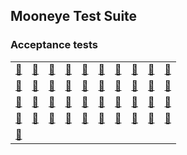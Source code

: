 ## Mooneye Test Suite

### Acceptance tests

|       |       |       |       |       |       |       |       |       |       |
| :---: | :---: | :---: | :---: | :---: | :---: | :---: | :---: | :---: | :---: |
| [:red_circle:](x "rapid_di_ei.gb") | [:green_heart:](x "oam_dma_start.gb") | [:green_heart:](x "boot_regs-dmgABC.gb") | [:green_heart:](x "reti_timing.gb") | [:green_heart:](x "call_timing.gb") | [:red_circle:](x "reti_intr_timing.gb") | [:red_circle:](x "boot_regs-mgb.gb") | [:red_circle:](x "ei_sequence.gb") | [:green_heart:](x "jp_timing.gb") | [:red_circle:](x "ei_timing.gb") |
| [:green_heart:](x "oam_dma_timing.gb") | [:green_heart:](x "call_cc_timing2.gb") | [:red_circle:](x "boot_div2-S.gb") | [:green_heart:](x "halt_ime1_timing.gb") | [:red_circle:](x "halt_ime1_timing2-GS.gb") | [:red_circle:](x "boot_regs-sgb.gb") | [:green_heart:](x "jp_cc_timing.gb") | [:green_heart:](x "call_timing2.gb") | [:green_heart:](x "ld_hl_sp_e_timing.gb") | [:green_heart:](x "push_timing.gb") |
| [:red_circle:](x "boot_hwio-dmg0.gb") | [:green_heart:](x "rst_timing.gb") | [:red_circle:](x "boot_hwio-S.gb") | [:red_circle:](x "boot_div-dmgABCmgb.gb") | [:green_heart:](x "div_timing.gb") | [:green_heart:](x "ret_cc_timing.gb") | [:red_circle:](x "boot_regs-dmg0.gb") | [:red_circle:](x "boot_hwio-dmgABCmgb.gb") | [:green_heart:](x "pop_timing.gb") | [:green_heart:](x "ret_timing.gb") |
| [:green_heart:](x "oam_dma_restart.gb") | [:green_heart:](x "add_sp_e_timing.gb") | [:red_circle:](x "halt_ime0_nointr_timing.gb") | [:green_heart:](x "call_cc_timing.gb") | [:green_heart:](x "halt_ime0_ei.gb") | [:red_circle:](x "intr_timing.gb") | [:red_circle:](x "if_ie_registers.gb") | [:red_circle:](x "di_timing-GS.gb") | [:red_circle:](x "boot_regs-sgb2.gb") | [:red_circle:](x "boot_div-S.gb") |
| [:red_circle:](x "boot_div-dmg0.gb") |
